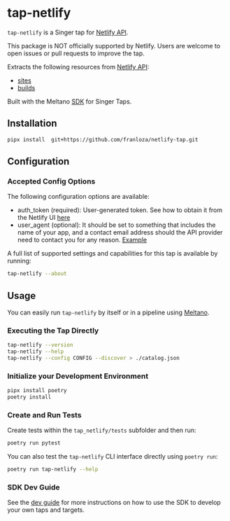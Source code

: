 # tap-netlify

`tap-netlify` is a Singer tap for [Netlify API](https://docs.netlify.com/api/get-started/).

This package is NOT officially supported by Netlify. Users are welcome to open issues or pull requests to improve the tap.

Extracts the following resources from [Netlify API](https://open-api.netlify.com/):
- [sites](https://open-api.netlify.com/#operation/listSites)
- [builds](https://open-api.netlify.com/#operation/listSiteBuilds)

Built with the Meltano [SDK](https://gitlab.com/meltano/sdk) for Singer Taps.

## Installation

```bash
pipx install  git+https://github.com/franloza/netlify-tap.git
```

## Configuration

### Accepted Config Options

The following configuration options are available:

- auth_token (required): User-generated token. See how to obtain it from the Netlify UI [here](https://docs.netlify.com/cli/get-started/#obtain-a-token-in-the-netlify-ui)
- user_agent (optional): It should be set to something that includes the name of your app, and a contact email address should the API provider need to contact you for any reason. [Example](https://docs.netlify.com/api/get-started/#make-a-request)

A full list of supported settings and capabilities for this
tap is available by running:

```bash
tap-netlify --about
```

## Usage

You can easily run `tap-netlify` by itself or in a pipeline using [Meltano](www.meltano.com).

### Executing the Tap Directly

```bash
tap-netlify --version
tap-netlify --help
tap-netlify --config CONFIG --discover > ./catalog.json
```

### Initialize your Development Environment

```bash
pipx install poetry
poetry install
```

### Create and Run Tests

Create tests within the `tap_netlify/tests` subfolder and
  then run:

```bash
poetry run pytest
```

You can also test the `tap-netlify` CLI interface directly using `poetry run`:

```bash
poetry run tap-netlify --help
```

### SDK Dev Guide

See the [dev guide](https://sdk.meltano.com/en/latest/dev_guide.html) for more instructions on how to use the SDK to 
develop your own taps and targets.
